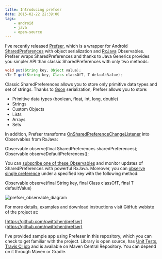 ```yaml
---
title: Introducing prefser
date: 2015-02-22 22:39:00
tags:
	- android
	- java
	- open-source
---
```


I've recently released [Prefser](https://github.com/pwittchen/prefser), which is a wrapper for Android [SharedPreferences](http://developer.android.com/reference/android/content/SharedPreferences.html) with object serialization and [RxJava](https://github.com/ReactiveX/RxJava) Observables. Prefser wraps SharedPreferences and thanks to Java Generics provides you simpler API than classic SharedPreferences with only two methods:

```java
void put(String key, Object value);
<T> T get(String key, Class classOfT, T defaultValue);
```

Classic SharedPreferences allows you to store only primitive data types and set of strings. Thanks to [Gson](https://code.google.com/p/google-gson/) serialization, Prefser allows you to store:

*   Primitive data types (boolean, float, int, long, double)
*   Strings
*   Custom Objects
*   Lists
*   Arrays
*   Sets

In addition, Prefser transforms [OnSharedPreferenceChangeListener](http://developer.android.com/reference/android/content/SharedPreferences.OnSharedPreferenceChangeListener.html) into Observables from RxJava:

Observable<String> observe(final SharedPreferences sharedPreferences);
Observable<String> observeDefaultPreferences();

You can [subscribe one of these Observables](https://github.com/pwittchen/prefser#subscribing-for-data-updates) and monitor updates of SharedPreferences with powerful RxJava. Moreover, you can [observe single preference](https://github.com/pwittchen/prefser#reading-data-from-observables) under a specified key with the following method:

<T> Observable<T> observe(final String key, final Class classOfT, final T defaultValue)

![prefser_observable_diagram](/images/posts/2015/introducing-prefser/prefser_observable_diagram.png)

For more details, examples and download instructions visit GitHub webiste of the project at: 

[https://github.com/pwittchen/prefser](https://github.com/pwittchen/prefser)

I've provided sample app using Prefeser in this repository, which you can check to get familiar with the project. Library is open source, has [Unit Tests](https://github.com/pwittchen/prefser/blob/master/library/src/androidTest/java/com/github/pwittchen/prefser/library/PrefserTest.java), [Travis CI job](https://travis-ci.org/pwittchen/prefser) and is available on Maven Central Repository. You can depend on it through Maven or Gradle.
